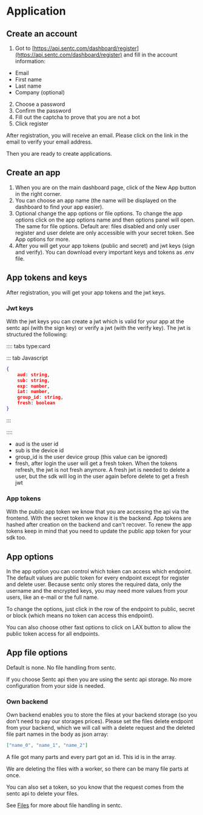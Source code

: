 # Application

## Create an account

1. Got to [https://api.sentc.com/dashboard/register](https://api.sentc.com/dashboard/register) and fill in the account information:
- Email
- First name
- Last name
- Company (optional)

2. Choose a password
3. Confirm the password
4. Fill out the captcha to prove that you are not a bot
5. Click register

After registration, you will receive an email. Please click on the link in the email to verify your email address.

Then you are ready to create applications.

## Create an app

1. When you are on the main dashboard page, click of the New App button in the right corner.
2. You can choose an app name (the name will be displayed on the dashboard to find your app easier).
3. Optional change the app options or file options. To change the app options click on the app options name and then options panel will open. The same for file options. 
Default are: files disabled and only user register and user delete are only accessible with your secret token. See App options for more.
4. After you will get your app tokens (public and secret) and jwt keys (sign and verify). 
You can download every important keys and tokens as .env file.

## App tokens and keys

After registration, you will get your app tokens and the jwt keys.

### Jwt keys

With the jwt keys you can create a jwt which is valid for your app at the sentc api (with the sign key) or verify a jwt (with the verify key).
The jwt is structured the following:

:::: tabs type:card

::: tab Javascript

````json lines
{
    aud: string,
    sub: string,
    exp: number,
    iat: number,
	group_id: string,
	fresh: boolean
}
````

:::

::::

- aud is the user id
- sub is the device id
- group_id is the user device group (this value can be ignored)
- fresh, after login the user will get a fresh token. When the tokens refresh, 
the jwt is not fresh anymore. A fresh jwt is needed to delete a user, but the sdk will log in the user again before delete to get a fresh jwt

### App tokens

With the public app token we know that you are accessing the api via the frontend. With the secret token we know it is the backend. 
App tokens are hashed after creation on the backend and can't recover. 
To renew the app tokens keep in mind that you need to update the public app token for your sdk too.


## App options

In the app option you can control which token can access which endpoint. 
The default values are public token for every endpoint except for register and delete user. 
Because sentc only stores the required data, only the username and the encrypted keys, 
you may need more values from your users, like an e-mail or the full name.

To change the options, just click in the row of the endpoint to public, secret or block (which means no token can access this endpoint).

You can also choose other fast options to click on LAX button to allow the public token access for all endpoints.

## App file options

Default is none. No file handling from sentc.

If you choose Sentc api then you are using the sentc api storage. No more configuration from your side is needed.

### Own backend

Own backend enables you to store the files at your backend storage (so you don't need to pay our storages prices). 
Please set the files delete endpoint from your backend, 
which we will call with a delete request and the deleted file part names in the body as json array:

````json
["name_0", "name_1", "name_2"]
````

A file got many parts and every part got an id. This id is in the array.

We are deleting the files with a worker, so there can be many file parts at once.

You can also set a token, so you know that the request comes from the sentc api to delete your files.

See [Files](/guide/file/) for more about file handling in sentc.